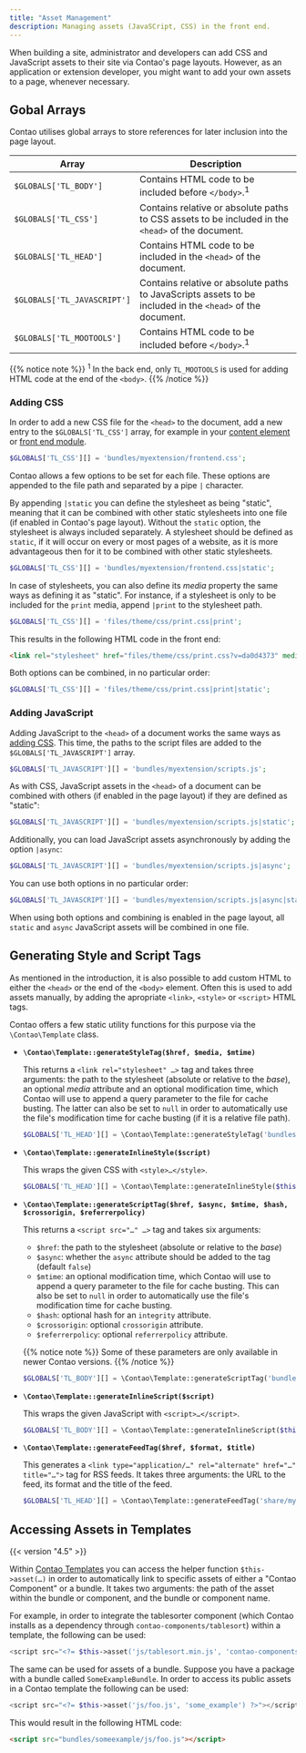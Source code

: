 ```yaml
---
title: "Asset Management"
description: Managing assets (JavaSCript, CSS) in the front end.
---
```



When building a site, administrator and developers can add CSS and JavaScript assets
to their site via Contao's page layouts. However, as an application or extension
developer, you might want to add your own assets to a page, whenever necessary.


## Gobal Arrays

Contao utilises global arrays to store references for later inclusion into the page
layout.


| Array | Description |
| --- | --- |
| `$GLOBALS['TL_BODY']` | Contains HTML code to be included before `</body>`.<sup>1</sup> |
| `$GLOBALS['TL_CSS']` | Contains relative or absolute paths to CSS assets to be included in the `<head>` of the document. |
| `$GLOBALS['TL_HEAD']` | Contains HTML code to be included in the `<head>` of the document. |
| `$GLOBALS['TL_JAVASCRIPT']` | Contains relative or absolute paths to JavaScripts assets to be included in the `<head>` of the document. |
| `$GLOBALS['TL_MOOTOOLS']` | Contains HTML code to be included before `</body>`.<sup>1</sup> |

{{% notice note %}}
<sup>1</sup> In the back end, only `TL_MOOTOOLS` is used for adding HTML code at
the end of the `<body>`.
{{% /notice %}}


### Adding CSS

In order to add a new CSS file for the `<head>` to the document, add a new entry
to the `$GLOBALS['TL_CSS']` array, for example in your [content element][ContaoContentElement]
or [front end module][ContaoFrontEndModule].

```php
$GLOBALS['TL_CSS'][] = 'bundles/myextension/frontend.css';
```

Contao allows a few options to be set for each file. These options are appended
to the file path and separated by a pipe `|` character.

By appending `|static` you can define the stylesheet as being "static", meaning 
that it can be combined with other static stylesheets into one file (if enabled
in Contao's page layout). Without the `static` option, the stylesheet is always 
included separately. A stylesheet should be defined as `static`, if it will occur 
on every or most pages of a website, as it is more advantageous then for it to be 
combined with other static stylesheets.

```php
$GLOBALS['TL_CSS'][] = 'bundles/myextension/frontend.css|static';
```

In case of stylesheets, you can also define its _media_ property the same ways as
defining it as "static". For instance, if a stylesheet is only to be included for
the `print` media, append `|print` to the stylesheet path.

```php
$GLOBALS['TL_CSS'][] = 'files/theme/css/print.css|print';
```

This results in the following HTML code in the front end:

```html
<link rel="stylesheet" href="files/theme/css/print.css?v=da0d4373" media="print">
```

Both options can be combined, in no particular order:

```php
$GLOBALS['TL_CSS'][] = 'files/theme/css/print.css|print|static';
```


### Adding JavaScript

Adding JavaScript to the `<head>` of a document works the same ways as [adding CSS](#adding-css).
This time, the paths to the script files are added to the `$GLOBALS['TL_JAVASCRIPT']`
array.

```php
$GLOBALS['TL_JAVASCRIPT'][] = 'bundles/myextension/scripts.js';
```

As with CSS, JavaScript assets in the `<head>` of a document can be combined with
others (if enabled in the page layout) if they are defined as "static":

```php
$GLOBALS['TL_JAVASCRIPT'][] = 'bundles/myextension/scripts.js|static';
```

Additionally, you can load JavaScript assets asynchronously by adding the option
`|async`:

```php
$GLOBALS['TL_JAVASCRIPT'][] = 'bundles/myextension/scripts.js|async';
```

You can use both options in no particular order:

```php
$GLOBALS['TL_JAVASCRIPT'][] = 'bundles/myextension/scripts.js|async|static';
```

When using both options and combining is enabled in the page layout, all `static` 
and `async` JavaScript assets will be combined in one file.


## Generating Style and Script Tags

As mentioned in the introduction, it is also possible to add custom HTML to either
the `<head>` or the end of the `<body>` element. Often this is used to add assets
manually, by adding the apropriate `<link>`, `<style>` or `<script>` HTML tags.

Contao offers a few static utility functions for this purpose via the `\Contao\Template`
class.

* __`\Contao\Template::generateStyleTag($href, $media, $mtime)`__ 
  
  This returns a `<link rel="stylesheet" …>` tag and takes three arguments: the
  path to the stylesheet (absolute or relative to the _base_), an optional _media_
  attribute and an optional modification time, which Contao will use to append a
  query parameter to the file for cache busting. The latter can also be set to
  `null` in order to automatically use the file's modification time for cache busting
  (if it is a relative file path).

  ```php
  $GLOBALS['TL_HEAD'][] = \Contao\Template::generateStyleTag('bundles/myextension/print.css', 'print', null);
  ```
* __`\Contao\Template::generateInlineStyle($script)`__

  This wraps the given CSS with `<style>…</style>`.

  ```php
  $GLOBALS['TL_HEAD'][] = \Contao\Template::generateInlineStyle($this->generateCss());
  ```
* __`\Contao\Template::generateScriptTag($href, $async, $mtime, $hash, $crossorigin, $referrerpolicy)`__ 
  
  This returns a `<script src="…" …>` tag and takes six arguments: 

  * `$href`: the path to the stylesheet (absolute or relative to the _base_)
  * `$async`: whether the `async` attribute should be added to the tag (default `false`)
  * `$mtime`: an optional modification time, which Contao will use to append a query 
    parameter to the file for cache busting. This can also be set to `null` in order 
    to automatically use the file's modification time for cache busting.
  * `$hash`: optional hash for an `integrity` attribute.
  * `$crossorigin`: optional `crossorigin` attribute.
  * `$referrerpolicy`: optional `referrerpolicy` attribute.

  {{% notice note %}}
Some of these parameters are only available in newer Contao versions.
  {{% /notice %}}

  ```php
  $GLOBALS['TL_BODY'][] = \Contao\Template::generateScriptTag('bundles/myextension/scripts.js', false, null);
  ```
* __`\Contao\Template::generateInlineScript($script)`__

  This wraps the given JavaScript with `<script>…</script>`.

  ```php
  $GLOBALS['TL_BODY'][] = \Contao\Template::generateInlineScript($this->generateJavaScript());
  ```
* __`\Contao\Template::generateFeedTag($href, $format, $title)`__

  This generates a `<link type="application/…" rel="alternate" href="…" title="…">` 
  tag for RSS feeds. It takes three arguments: the URL to the feed, its format and 
  the title of the feed.

  ```php
  $GLOBALS['TL_HEAD'][] = \Contao\Template::generateFeedTag('share/myfeed.xml', 'rss', 'My Feed');
  ```


## Accessing Assets in Templates

{{< version "4.5" >}}

Within [Contao Templates][ContaoTemplates] you can access the helper function `$this->asset(…)`
in order to automatically link to specific assets of either a "Contao Component"
or a bundle. It takes two arguments: the path of the asset within the bundle or
component, and the bundle or component name.

For example, in order to integrate the tablesorter component (which Contao installs
as a dependency through `contao-components/tablesort`) within a template, the following
can be used:

```php
<script src="<?= $this->asset('js/tablesort.min.js', 'contao-components/tablesort') ?>"></script>
```

The same can be used for assets of a bundle. Suppose you have a package with a bundle
called `SomeExampleBundle`. In order to access its public assets in a Contao template the 
following can be used:

```php
<script src="<?= $this->asset('js/foo.js', 'some_example') ?>"></script>
```

This would result in the following HTML code:

```html
<script src="bundles/someexample/js/foo.js"></script>
```


[ContaoContentElement]: /framework/content-elements/
[ContaoFrontEndModule]: /framework/front-end-modules/
[ContaoTemplates]: /framework/templates/
